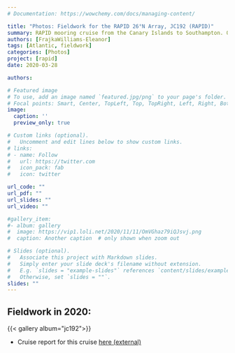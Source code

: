 ```yaml
---
# Documentation: https://wowchemy.com/docs/managing-content/

title: "Photos: Fieldwork for the RAPID 26°N Array, JC192 (RAPID)"
summary: RAPID mooring cruise from the Canary Islands to Southampton. Originally planned to service the full array, the UK went into lockdown partway through the cruise, so we sailed from 26°N to Southampton, UK.  Moorings including tall moorings measuring CTD and velocity, RAS samplers, and a PIES lander with data pods. 
authors: [FrajkaWilliams-Eleanor]
tags: [Atlantic, fieldwork]
categories: [Photos]
project: [rapid]
date: 2020-03-28

authors:

# Featured image
# To use, add an image named `featured.jpg/png` to your page's folder.
# Focal points: Smart, Center, TopLeft, Top, TopRight, Left, Right, BottomLeft, Bottom, BottomRight.
image: 
  caption: ''
  preview_only: true

# Custom links (optional).
#   Uncomment and edit lines below to show custom links.
# links:
# - name: Follow
#   url: https://twitter.com
#   icon_pack: fab
#   icon: twitter

url_code: ""
url_pdf: ""
url_slides: ""
url_video: ""

#gallery_item:
#- album: gallery
#  image: https://vip1.loli.net/2020/11/11/OmVGhaz79iQJsvj.png
#  caption: Another caption  # only shown when zoom out      

# Slides (optional).
#   Associate this project with Markdown slides.
#   Simply enter your slide deck's filename without extension.
#   E.g. `slides = "example-slides"` references `content/slides/example-slides.md`.
#   Otherwise, set `slides = ""`.
slides: ""
---
```


## Fieldwork in 2020:

{{< gallery album="jc192">}}

- Cruise report for this cruise [here (external)](https://www.bodc.ac.uk/resources/inventories/cruise_inventory/reports/jc192.pdf)